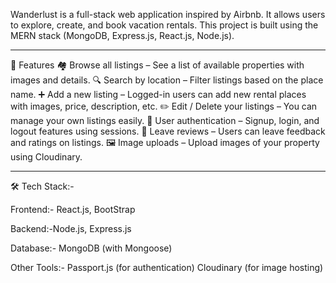 Wanderlust is a full-stack web application inspired by Airbnb. It allows users to explore, create, and book vacation rentals. This project is built using the MERN stack (MongoDB, Express.js, React.js, Node.js).

-----

🔧 Features
🏘️ Browse all listings – See a list of available properties with images and details.
🔍 Search by location – Filter listings based on the place name.
➕ Add a new listing – Logged-in users can add new rental places with images, price, description, etc.
✏️ Edit / Delete your listings – You can manage your own listings easily.
👤 User authentication – Signup, login, and logout features using sessions.
💬 Leave reviews – Users can leave feedback and ratings on listings.
🖼️ Image uploads – Upload images of your property using Cloudinary.

-----

🛠️ Tech Stack:-

Frontend:- React.js, BootStrap

Backend:-Node.js, Express.js

Database:- MongoDB (with Mongoose)

Other Tools:- Passport.js (for authentication)
Cloudinary (for image hosting)
